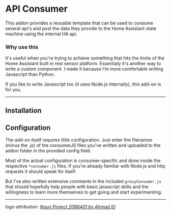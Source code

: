 # API Consumer

This addon provides a reusable template that can be used to consume several api's and post the data they provide to the Home Assistant state machine using the internal HA api.



### Why use this
It's useful when you're trying to achieve something that hits the limits of the Home Assistant built in rest sensor platform. Essentialy it's another way to write a custom component. I made it because I'm more comfortable writing Javascript than Python.

If you like to write Javascript too (it uses Node.js internally), this add-on is for you.

---

## Installation


## Configuration
The add-on itself requires little configuration.
Just enter the filenames (minus the .js) of the consumerJS files you've written and uploaded to the addon folder in the provided config field.

Most of the actual configuration is consumer-specific and done inside the respective ```*consumer.js``` files. If you're already familiar with Node.js and http requests it should speak for itself.


But I've also written extensive comments in the included ```grocyConsumer.js``` that should hopefully help people with basic javascript skills and the willingness to learn more themselves to get going and start experimenting.


---
_logo attribution: [Noun Project 2086401 by Ahmad ID]( https://thenounproject.com/term/api/2086401/)_

